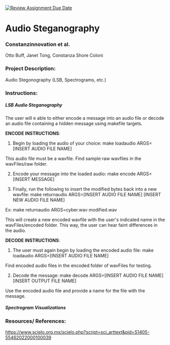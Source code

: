 [![Review Assignment Due Date](https://classroom.github.com/assets/deadline-readme-button-22041afd0340ce965d47ae6ef1cefeee28c7c493a6346c4f15d667ab976d596c.svg)](https://classroom.github.com/a/am3xLbu5)
# Audio Steganography
 
### Constanzinnovation et al. 

Otto Buff, Janet Tong, Constanza Shore Coloni
       
### Project Description:

Audio Stegonography (LSB, Spectrograms, etc.)

### Instructions:

##### LSB Audio Steganography 

The user will e able to either encode a message into an audio file or decode an audio file containing a hidden message using makefile targets. 

**ENCODE INSTRUCTIONS**: 
1) Begin by loading the audio of your choice: make loadaudio ARGS=[INSERT AUDIO FILE NAME]

This audio file must be a wavfile. Find sample raw wavfiles in the wavFiles/raw folder. 

2) Encode your message into the loaded audio: make encode ARGS=[INSERT MESSAGE]

3) Finally, run the following to insert the modified bytes back into a new wavfile: make returnaudio ARGS=[INSERT AUDIO FILE NAME] [INSERT NEW AUDIO FILE NAME]

Ex: make returnaudio ARGS=cyber.wav modified.wav

This will create a new encoded wavfile with the user's indicated name in the wavFiles/encoded folder. This way, the user can hear faint differences in the audio. 

**DECODE INSTRUCTIONS**:
1) The user must again begin by loading the encoded audio file: make loadaudio ARGS=[INSERT AUDIO FILE NAME] 

Find encoded audio files in the encoded folder of wavFiles for testing. 

2) Decode the message: make decode ARGS=[INSERT AUDIO FILE NAME] [INSERT OUTPUT FILE NAME] 

Use the encoded audio file and provide a name for the file with the message. 


##### Spectrogram Visualizations


### Resources/ References:
https://www.scielo.org.mx/scielo.php?script=sci_arttext&pid=S1405-55462022000100039 

